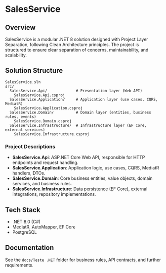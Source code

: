 # SalesService

## Overview

SalesService is a modular .NET 8 solution designed with Project Layer Separation, following Clean Architecture principles. The project is structured to ensure clear separation of concerns, maintainability, and scalability.

## Solution Structure

```
SalesService.sln
src/
  SalesService.Api/             # Presentation layer (Web API)
    SalesService.Api.csproj
  SalesService.Application/     # Application layer (use cases, CQRS, MediatR)
    SalesService.Application.csproj
  SalesService.Domain/          # Domain layer (entities, business rules, events)
    SalesService.Domain.csproj
  SalesService.Infrastructure/  # Infrastructure layer (EF Core, external services)
    SalesService.Infrastructure.csproj
```

### Project Descriptions
- **SalesService.Api**: ASP.NET Core Web API, responsible for HTTP endpoints and request handling.
- **SalesService.Application**: Application logic, use cases, CQRS, MediatR handlers, DTOs.
- **SalesService.Domain**: Core business entities, value objects, domain services, and business rules.
- **SalesService.Infrastructure**: Data persistence (EF Core), external integrations, repository implementations.

## Tech Stack
- .NET 8.0 (C#)
- MediatR, AutoMapper, EF Core
- PostgreSQL

## Documentation
See the `docs/Teste .NET` folder for business rules, API contracts, and further requirements.